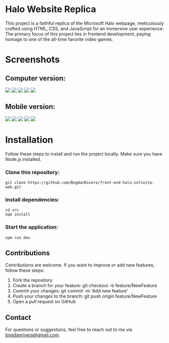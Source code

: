 # Halo Website Replica
This project is a faithful replica of the Microsoft Halo webpage, meticulously crafted using HTML, CSS, and JavaScript for an immersive user experience. The primary focus of this project lies in frontend development, paying homage to one of the all-time favorite video games.

# Screenshots
## Computer version: 
![](screenshot/screen1-computer.png)
![](screenshot/screen2-computer.png)
![](screenshot/screen3-computer.png)
![](screenshot/screen4-computer.png)
![](screenshot/screen5-computer.png)

## Mobile version: 
![](screenshot/screen1-mobile.png)
![](screenshot/screen2-mobile.png)
![](screenshot/screen3-mobile.png)
![](screenshot/screen4-mobile.png)
![](screenshot/screen5-mobile.png)

# Installation
Follow these steps to install and run the project locally. Make sure you have Node.js installed.

### Clone this repository:
```
git clone https://github.com/BogdanRivera/front-end-halo-infinite-web.git
```
### Install dependencies:
```
cd src
npm install
```
### Start the application:
```
npm run dev
```



## Contributions

Contributions are welcome. If you want to improve or add new features, follow these steps:

1. Fork the repository
2. Create a branch for your feature: git checkout -b feature/NewFeature
3. Commit your changes: git commit -m 'Add new feature'
4. Push your changes to the branch: git push origin feature/NewFeature
5. Open a pull request on GitHub

## Contact
For questions or suggestions, feel free to reach out to me via bogdanrivera@gmail.com.

